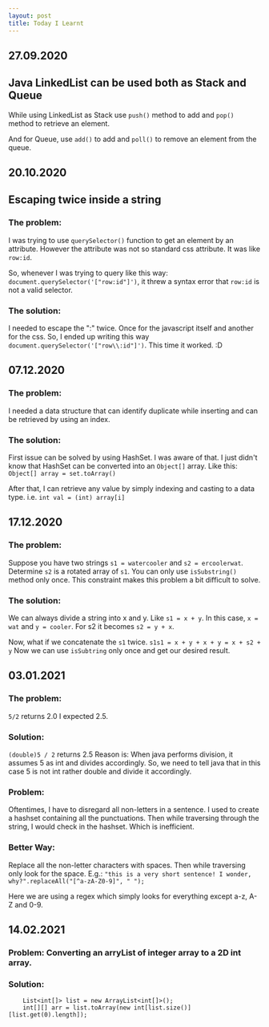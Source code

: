 ```yaml
---
layout: post
title: Today I Learnt
---
```


## 27.09.2020

## Java LinkedList can be used both as Stack and Queue

While using LinkedList as Stack use `push()` method to add and `pop()` method to retrieve an element.

And for Queue, use `add()` to add and `poll()` to remove an element from the queue.

## 20.10.2020

## Escaping twice inside a string

### The problem:

I was trying to use `querySelector()` function to get an element by an attribute. However the attribute was not so standard css attribute. It was like `row:id`.

So, whenever I was trying to query like this way: `document.querySelector('["row:id"]')`, it threw a syntax error that `row:id` is not a valid selector.

### The solution:

I needed to escape the ":" twice. Once for the javascript itself and another for the css.
So, I ended up writing this way `document.querySelector('["row\\:id"]')`. This time it worked. :D

## 07.12.2020

### The problem:

I needed a data structure that can identify duplicate while inserting and can be retrieved by using an index.

### The solution:

First issue can be solved by using HashSet. I was aware of that. I just didn't know that HashSet can be converted into an `Object[]` array. Like this:
`Object[] array = set.toArray()`

After that, I can retrieve any value by simply indexing and casting to a data type. i.e.
`int val = (int) array[i]`

## 17.12.2020

### The problem:

Suppose you have two strings `s1 = watercooler` and `s2 = ercoolerwat`. Determine `s2` is a rotated array of `s1`. You can only use `isSubstring()` method only once.
This constraint makes this problem a bit difficult to solve.

### The solution:

We can always divide a string into x and y. Like `s1 = x + y`. In this case, `x = wat` and `y = cooler`.
For s2 it becomes `s2 = y + x`.

Now, what if we concatenate the `s1` twice. `s1s1 = x + y + x + y = x + s2 + y`
Now we can use `isSubtring` only once and get our desired result.

## 03.01.2021

### The problem:

`5/2` returns 2.0
I expected 2.5.

### Solution:

`(double)5 / 2` returns 2.5
Reason is: When java performs division, it assumes 5 as int and divides accordingly. So, we need to tell java that in this case 5 is not int rather double and divide it accordingly.

### Problem:

Oftentimes, I have to disregard all non-letters in a sentence. I used to create a hashset containing all the punctuations. Then while traversing through the string, I would check in the hashset.
Which is inefficient.

### Better Way:

Replace all the non-letter characters with spaces. Then while traversing only look for the space.
E.g.: `"this is a very short sentence! I wonder, why?".replaceAll("[^a-zA-Z0-9]", " ");`

Here we are using a regex which simply looks for everything except a-z, A-Z and 0-9.

## 14.02.2021

### Problem: Converting an arryList of integer array to a 2D int array.

### Solution:

```
    List<int[]> list = new ArrayList<int[]>();
    int[][] arr = list.toArray(new int[list.size()][list.get(0).length]);
```

